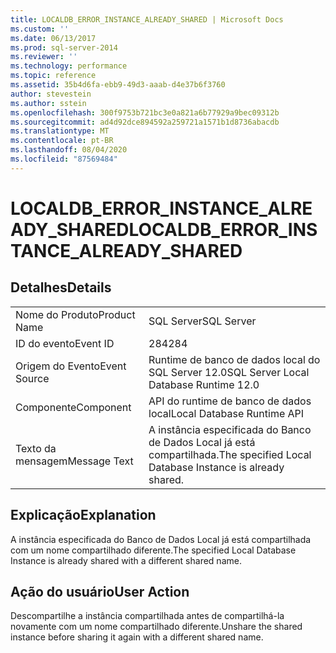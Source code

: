 ```yaml
---
title: LOCALDB_ERROR_INSTANCE_ALREADY_SHARED | Microsoft Docs
ms.custom: ''
ms.date: 06/13/2017
ms.prod: sql-server-2014
ms.reviewer: ''
ms.technology: performance
ms.topic: reference
ms.assetid: 35b4d6fa-ebb9-49d3-aaab-d4e37b6f3760
author: stevestein
ms.author: sstein
ms.openlocfilehash: 300f9753b721bc3e0a821a6b77929a9bec09312b
ms.sourcegitcommit: ad4d92dce894592a259721a1571b1d8736abacdb
ms.translationtype: MT
ms.contentlocale: pt-BR
ms.lasthandoff: 08/04/2020
ms.locfileid: "87569484"
---
```

# <a name="localdb_error_instance_already_shared"></a><span data-ttu-id="ea392-102">LOCALDB_ERROR_INSTANCE_ALREADY_SHARED</span><span class="sxs-lookup"><span data-stu-id="ea392-102">LOCALDB_ERROR_INSTANCE_ALREADY_SHARED</span></span>
    
## <a name="details"></a><span data-ttu-id="ea392-103">Detalhes</span><span class="sxs-lookup"><span data-stu-id="ea392-103">Details</span></span>  
  
|||  
|-|-|  
|<span data-ttu-id="ea392-104">Nome do Produto</span><span class="sxs-lookup"><span data-stu-id="ea392-104">Product Name</span></span>|<span data-ttu-id="ea392-105">SQL Server</span><span class="sxs-lookup"><span data-stu-id="ea392-105">SQL Server</span></span>|  
|<span data-ttu-id="ea392-106">ID do evento</span><span class="sxs-lookup"><span data-stu-id="ea392-106">Event ID</span></span>|<span data-ttu-id="ea392-107">284</span><span class="sxs-lookup"><span data-stu-id="ea392-107">284</span></span>|  
|<span data-ttu-id="ea392-108">Origem do Evento</span><span class="sxs-lookup"><span data-stu-id="ea392-108">Event Source</span></span>|<span data-ttu-id="ea392-109">Runtime de banco de dados local do SQL Server 12.0</span><span class="sxs-lookup"><span data-stu-id="ea392-109">SQL Server Local Database Runtime 12.0</span></span>|  
|<span data-ttu-id="ea392-110">Componente</span><span class="sxs-lookup"><span data-stu-id="ea392-110">Component</span></span>|<span data-ttu-id="ea392-111">API do runtime de banco de dados local</span><span class="sxs-lookup"><span data-stu-id="ea392-111">Local Database Runtime API</span></span>|  
|<span data-ttu-id="ea392-112">Texto da mensagem</span><span class="sxs-lookup"><span data-stu-id="ea392-112">Message Text</span></span>|<span data-ttu-id="ea392-113">A instância especificada do Banco de Dados Local já está compartilhada.</span><span class="sxs-lookup"><span data-stu-id="ea392-113">The specified Local Database Instance is already shared.</span></span>|  
  
## <a name="explanation"></a><span data-ttu-id="ea392-114">Explicação</span><span class="sxs-lookup"><span data-stu-id="ea392-114">Explanation</span></span>  
 <span data-ttu-id="ea392-115">A instância especificada do Banco de Dados Local já está compartilhada com um nome compartilhado diferente.</span><span class="sxs-lookup"><span data-stu-id="ea392-115">The specified Local Database Instance is already shared with a different shared name.</span></span>  
  
## <a name="user-action"></a><span data-ttu-id="ea392-116">Ação do usuário</span><span class="sxs-lookup"><span data-stu-id="ea392-116">User Action</span></span>  
 <span data-ttu-id="ea392-117">Descompartilhe a instância compartilhada antes de compartilhá-la novamente com um nome compartilhado diferente.</span><span class="sxs-lookup"><span data-stu-id="ea392-117">Unshare the shared instance before sharing it again with a different shared name.</span></span>  
  
  
